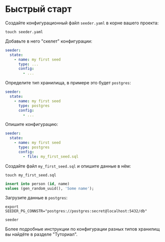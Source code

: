 # Быстрый старт

Создайте конфигурационный файл `seeder.yaml` в корне вашего проекта:

```shell
touch seeder.yaml
```

Добавьте в него "скелет" конфигурации:

<!-- @formatter:off -->
```yaml title="seeder.yaml"
seeder:
  state:
    - name: my first seed
      type: ...
      config:
        - ...
```
<!-- @formatter:on -->

Определите тип хранилища, в примере это будет `postgres`:

<!-- @formatter:off -->
```yaml title="seeder.yaml"
seeder:
  state:
    - name: my first seed
      type: postgres
      config:
        - ...
```
<!-- @formatter:on -->

Опишите конфигурацию:

<!-- @formatter:off -->
```yaml title="seeder.yaml"
seeder:
  state:
    - name: my first seed
      type: postgres
      config:
        - file: my_first_seed.sql
```
<!-- @formatter:on -->

Создайте файл `my_first_seed.sql` и опишите данные в нём:

```shell
touch my_first_seed.sql
```

```sql title="my_first_seed.sql"
insert into person (id, name)
values (gen_random_uuid(), 'Some name');
```

Загрузите данные в `postgres`:

```shell
export SEEDER_PG_CONNSTR="postgres://postgres:secret@localhost:5432/db"

seeder
```

Более подробные инструкции по конфигурации разных типов хранилищ вы найдёте в
разделе "Туториал".
